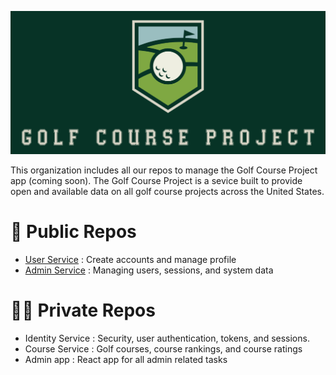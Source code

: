 ![./profile/logo.png](https://github.com/Golf-Course-Project/.github/blob/main/profile/logo.png)

This organization includes all our repos to manage the Golf Course Project app (coming soon). The Golf Course Project is a sevice built to provide open and available data on all golf course projects across the United States.

# 📢 Public Repos

- [User Service](https://github.com/Golf-Course-Project/user-service) : Create accounts and manage profile
- [Admin Service](https://github.com/Golf-Course-Project/admin-service) : Managing users, sessions, and system data

# 🙅‍♀️ Private Repos

- Identity Service : Security, user authentication, tokens, and sessions.
- Course Service : Golf courses, course rankings, and course ratings
- Admin app : React app for all admin related tasks

<!--

**Here are some ideas to get you started:**

🙋‍♀️ A short introduction - what is your organization all about?
🌈 Contribution guidelines - how can the community get involved?
👩‍💻 Useful resources - where can the community find your docs? Is there anything else the community should know?
🍿 Fun facts - what does your team eat for breakfast?
🧙 Remember, you can do mighty things with the power of [Markdown](https://docs.github.com/github/writing-on-github/getting-started-with-writing-and-formatting-on-github/basic-writing-and-formatting-syntax)
-->
